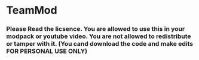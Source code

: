 # TeamMod
### Please Read the licsence. You are allowed to use this in your modpack or youtube video. You are not allowed to redistribute or tamper with it. (You cand download the code and make edits FOR PERSONAL USE ONLY)
